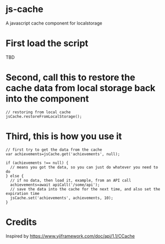 # js-cache  

A javascript cache component for localstorage

# First load the script

TBD

# Second, call this to restore the cache data from local storage back into the component

```
// restoring from local cache
jsCache.restoreFromLocalStorage();
```

# Third, this is how you use it

```
// first try to get the data from the cache
var achievements=jsCache.get('achievements', null);

if (achievements !== null) {
  // means you got the data, so you can just do whatever you need to do
} else {
  // if no data, then load it, example, from an API call
  achievements=await apiCall('/some/api');
  // save the data into the cache for the next time, and also set the expiration time
  jsCache.set('achievements', achievements, 10);
}
```

# Credits

Inspired by https://www.yiiframework.com/doc/api/1.1/CCache
